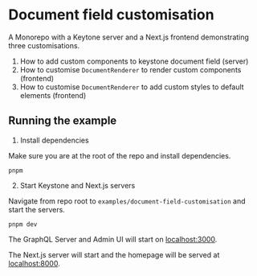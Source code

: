 # Document field customisation

A Monorepo with a Keytone server and a Next.js frontend demonstrating three customisations.

1. How to add custom components to keystone document field (server)
2. How to customise `DocumentRenderer` to render custom components (frontend)
3. How to customise `DocumentRenderer` to add custom styles to default elements (frontend)

## Running the example

1. Install dependencies

Make sure you are at the root of the repo and install dependencies.

```shell
pnpm
```

2. Start Keystone and Next.js servers

Navigate from repo root to `examples/document-field-customisation` and start the servers.

```shell
pnpm dev
```

The GraphQL Server and Admin UI will start on [localhost:3000](http://localhost:3000).

The Next.js server will start and the homepage will be served at [localhost:8000](http://localhost:8000).
